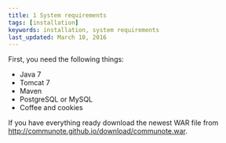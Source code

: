 ```yaml
---
title: 1 System requirements
tags: [installation]
keywords: installation, system requirements
last_updated: March 10, 2016
---
```


First, you need the following things:

* Java 7
* Tomcat 7
* Maven
* PostgreSQL or MySQL
* Coffee and cookies

If you have everything ready download the newest WAR file from http://communote.github.io/download/communote.war.
